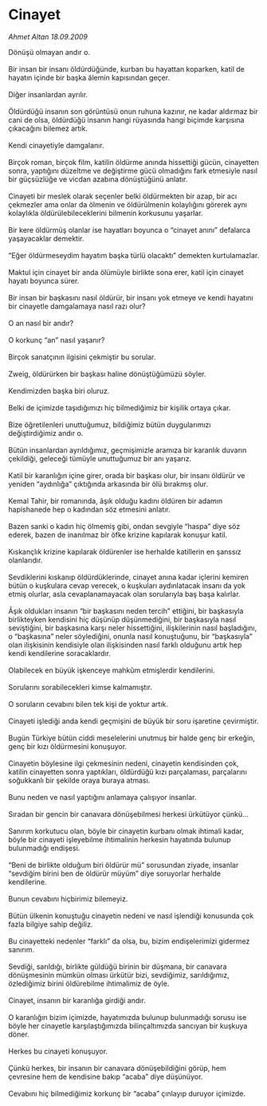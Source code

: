 # Cinayet

*Ahmet Altan 18.09.2009*

<div class="taraf_structure_2col_1zq">
<div class="margen_n">



 <p>Dönüşü olmayan andır o. <br/><br/>Bir insan bir insanı öldürdüğünde, kurban bu hayattan koparken, katil de hayatın içinde bir başka âlemin kapısından geçer. <br/><br/>Diğer insanlardan ayrılır. <br/><br/>Öldürdüğü insanın son görüntüsü onun ruhuna kazınır, ne kadar aldırmaz bir cani de olsa, öldürdüğü insanın hangi rüyasında hangi biçimde karşısına çıkacağını bilemez artık. <br/><br/>Kendi cinayetiyle damgalanır. <br/><br/>Birçok roman, birçok film, katilin öldürme anında hissettiği gücün, cinayetten sonra, yaptığını düzeltme ve değiştirme gücü olmadığını fark etmesiyle nasıl bir güçsüzlüğe ve vicdan azabına dönüştüğünü anlatır. <br/><br/>Cinayeti bir meslek olarak seçenler belki öldürmekten bir azap, bir acı çekmezler ama onlar da ölmenin ve öldürülmenin kolaylığını görerek aynı kolaylıkla öldürülebileceklerini bilmenin korkusunu yaşarlar. <br/><br/>Bir kere öldürmüş olanlar ise hayatları boyunca o “cinayet anını” defalarca yaşayacaklar demektir. <br/><br/>“Eğer öldürmeseydim hayatım başka türlü olacaktı” demekten kurtulamazlar. <br/><br/>Maktul için cinayet bir anda ölümüyle birlikte sona erer, katil için cinayet hayatı boyunca sürer. <br/><br/>Bir insan bir başkasını nasıl öldürür, bir insanı yok etmeye ve kendi hayatını bir cinayetle damgalamaya nasıl razı olur? <br/><br/>O an nasıl bir andır? <br/><br/>O korkunç “an” nasıl yaşanır? <br/><br/>Birçok sanatçının ilgisini çekmiştir bu sorular. <br/><br/>Zweig, öldürürken bir başkası haline dönüştüğümüzü söyler. <br/><br/>Kendimizden başka biri oluruz. <br/><br/>Belki de içimizde taşıdığımızı hiç bilmediğimiz bir kişilik ortaya çıkar. <br/><br/>Bize öğretilenleri unuttuğumuz, bildiğimiz bütün duygularımızı değiştirdiğimiz andır o. <br/><br/>Bütün insanlardan ayrıldığımız, geçmişimizle aramıza bir karanlık duvarın çekildiği, geleceği tümüyle unuttuğumuz bir anı yaşarız. <br/><br/>Katil bir karanlığın içine girer, orada bir başkası olur, bir insanı öldürür ve yeniden “aydınlığa” çıktığında arkasında bir ölü bırakmış olur. <br/><br/>Kemal Tahir, bir romanında, âşık olduğu kadını öldüren bir adamın hapishanede hep o kadından söz etmesini anlatır. <br/><br/>Bazen sanki o kadın hiç ölmemiş gibi, ondan sevgiyle “haspa” diye söz ederek, bazen de inanılmaz bir öfke krizine kapılarak konuşur katil. <br/><br/>Kıskançlık krizine kapılarak öldürenler ise herhalde katillerin en şanssız olanlarıdır. <br/><br/>Sevdiklerini kıskanıp öldürdüklerinde, cinayet anına kadar içlerini kemiren bütün o kuşkulara cevap verecek, o kuşkuları aydınlatacak insanı da yok etmiş olurlar, asla cevaplanamayacak olan sorularıyla baş başa kalırlar. <br/><br/>Âşık oldukları insanın “bir başkasını neden tercih” ettiğini, bir başkasıyla birlikteyken kendisini hiç düşünüp düşünmediğini, bir başkasıyla nasıl seviştiğini, bir başkasına karşı neler hissettiğini, ilişkilerinin nasıl başladığını, o “başkasına” neler söylediğini, onunla nasıl konuştuğunu, bir “başkasıyla” olan ilişkisinin kendisiyle olan ilişkisinden nasıl farklı olduğunu artık hep kendi kendilerine soracaklardır. <br/><br/>Olabilecek en büyük işkenceye mahkûm etmişlerdir kendilerini. <br/><br/>Sorularını sorabilecekleri kimse kalmamıştır. <br/><br/>O soruların cevabını bilen tek kişi de yoktur artık. <br/><br/>Cinayeti işlediği anda kendi geçmişini de büyük bir soru işaretine çevirmiştir. <br/><br/>Bugün Türkiye bütün ciddi meselelerini unutmuş bir halde genç bir erkeğin, genç bir kızı öldürmesini konuşuyor. <br/><br/>Cinayetin böylesine ilgi çekmesinin nedeni, cinayetin kendisinden çok, katilin cinayetten sonra yaptıkları, öldürdüğü kızı parçalaması, parçalarını soğukkanlı bir şekilde oraya buraya atması. <br/><br/>Bunu neden ve nasıl yaptığını anlamaya çalışıyor insanlar. <br/><br/>Sıradan bir gencin bir canavara dönüşebilmesi herkesi ürkütüyor çünkü... <br/><br/>Sanırım korkutucu olan, böyle bir cinayetin kurbanı olmak ihtimali kadar, böyle bir cinayeti işleyebilme ihtimalinin herkesin hayatında bulunup bulunmadığı endişesi. <br/><br/>“Beni de birlikte olduğum biri öldürür mü” sorusundan ziyade, insanlar “sevdiğim birini ben de öldürür müyüm” diye soruyorlar herhalde kendilerine. <br/><br/>Bunun cevabını hiçbirimiz bilemeyiz. <br/><br/>Bütün ülkenin konuştuğu cinayetin nedeni ve nasıl işlendiği konusunda çok fazla bilgiye sahip değiliz. <br/><br/>Bu cinayetteki nedenler “farklı” da olsa, bu, bizim endişelerimizi gidermez sanırım. <br/><br/>Sevdiği, sarıldığı, birlikte güldüğü birinin bir düşmana, bir canavara dönüşmesinin mümkün olması ürkütür bizi, sevdiğimiz, sarıldığımız, özlediğimiz birini öldürebilme ihtimalimiz de öyle. <br/><br/>Cinayet, insanın bir karanlığa girdiği andır. <br/><br/>O karanlığın bizim içimizde, hayatımızda bulunup bulunmadığı sorusu ise böyle her cinayetle karşılaştığımızda bilinçaltımızda sancıyan bir kuşkuya döner. <br/><br/>Herkes bu cinayeti konuşuyor. <br/><br/>Çünkü herkes, bir insanın bir canavara dönüşebildiğini görüp, hem çevresine hem de kendisine bakıp “acaba” diye düşünüyor. <br/><br/>Cevabını hiç bilmediğimiz korkunç bir “acaba” çınlayıp duruyor içimizde.</p>
<br/>
<br/>
<br/>



<br/>


<div id="taraf_not">
</div>

</div>


</div>
